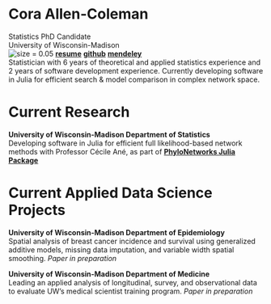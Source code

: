 # Cora Allen-Coleman  
Statistics PhD Candidate  
University of Wisconsin-Madison  
![size = 0.05](https://coraallencoleman.github.io/pic.jpg)
[**resume**](https://coraallencoleman.github.io/coraallencoleman_resume.pdf)
[**github**](https://github.com/coraallencoleman)
[**mendeley**](https://www.mendeley.com/profiles/cora--allen-coleman/)   
Statistician with 6 years of theoretical and applied statistics experience and 2 years of software development experience. Currently developing software in Julia for efficient search & model comparison in complex network space.

# Current Research 
**University of Wisconsin-Madison Department of Statistics**  
Developing software in Julia for efficient full likelihood-based network methods with Professor Cécile Ané, as part of [**PhyloNetworks Julia Package**](https://github.com/crsl4/PhyloNetworks.jl)

# Current Applied Data Science Projects  
**University of Wisconsin-Madison Department of Epidemiology**  
Spatial analysis of breast cancer incidence and survival using generalized additive models, missing data imputation, and variable width spatial smoothing. *Paper in preparation*

**University of Wisconsin-Madison Department of Medicine**  
Leading an applied analysis of longitudinal, survey, and observational data to evaluate UW’s medical scientist training program. *Paper in preparation*